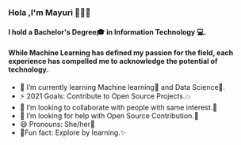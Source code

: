 ### Hola ,I'm Mayuri 👩🏾‍💻 

#### I hold a Bachelor's Degree:mortar_board: in Information Technology :computer:.
#### While Machine Learning has defined my passion for the field, each experience has compelled me to acknowledge the potential of technology.

- 🌱 I’m currently learning Machine learning:paw_prints: and Data Science:feet:.
- ⚡ 2021 Goals: Contribute to Open Source Projects.:boom:
- 👯 I’m looking to collaborate with people with same interest.:information_desk_person:
- :two_women_holding_hands: I’m looking for help with Open Source Contribution.:two_men_holding_hands:
- 😄 Pronouns: She/her:raising_hand:
- :dizzy:Fun fact: Explore by learning.:sparkles:
